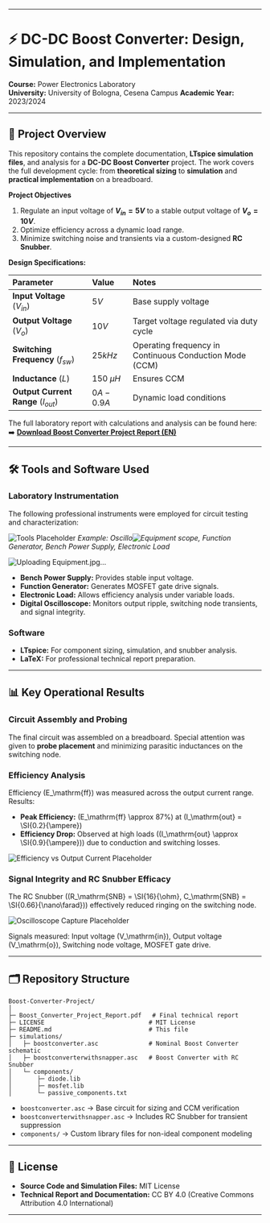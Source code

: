 
---

# ⚡ DC-DC Boost Converter: Design, Simulation, and Implementation

**Course:** Power Electronics Laboratory  
**University:** University of Bologna, Cesena Campus 
**Academic Year:** 2023/2024  

---

## 📌 Project Overview

This repository contains the complete documentation, **LTspice simulation files**, and analysis for a **DC-DC Boost Converter** project. The work covers the full development cycle: from **theoretical sizing** to **simulation** and **practical implementation** on a breadboard.

**Project Objectives**

1.  Regulate an input voltage of **$V_{in} = 5 V$** to a stable output voltage of **$V_{o} = 10 V$**.
2.  Optimize efficiency across a dynamic load range.
3.  Minimize switching noise and transients via a custom-designed **RC Snubber**.

**Design Specifications:**

| Parameter                            | Value         | Notes                                                   |
| :----------------------------------- | :------------ | :------------------------------------------------------ |
| **Input Voltage** ($V_{in}$)         | $5 V$         | Base supply voltage                                     |
| **Output Voltage** ($V_{o}$)         | $10 V$        | Target voltage regulated via duty cycle                 |
| **Switching Frequency** ($f_{sw}$)   | $25 kHz$      | Operating frequency in Continuous Conduction Mode (CCM) |
| **Inductance** ($L$)                 | $150 \ \mu H$ | Ensures CCM                                             |
| **Output Current Range** ($I_{out}$) | $0 A - 0.9 A$ | Dynamic load conditions                                 |

The full laboratory report with calculations and analysis can be found here:
➡️ **[Download Boost Converter Project Report (EN)](Boost_Converter_Project_Report.pdf)**

---

## 🛠️ Tools and Software Used

### Laboratory Instrumentation

The following professional instruments were employed for circuit testing and characterization:

![Tools Placeholder](https://via.placeholder.com/600x300?text=Laboratory+Instruments)
*Example: Oscillo![Equipment](https://github.com/user-attachments/assets/b878f463-a18f-4ada-8887-8da5707da355)
scope, Function Generator, Bench Power Supply, Electronic Load*



![Uploading Equipment.jpg…]()





* **Bench Power Supply:** Provides stable input voltage.
* **Function Generator:** Generates MOSFET gate drive signals.
* **Electronic Load:** Allows efficiency analysis under variable loads.
* **Digital Oscilloscope:** Monitors output ripple, switching node transients, and signal integrity.

### Software

* **LTspice:** For component sizing, simulation, and snubber analysis.
* **LaTeX:** For professional technical report preparation.

---

## 📊 Key Operational Results

### Circuit Assembly and Probing

The final circuit was assembled on a breadboard. Special attention was given to **probe placement** and minimizing parasitic inductances on the switching node.

### Efficiency Analysis

Efficiency (E_\mathrm{ff}) was measured across the output current range. Results:

* **Peak Efficiency:** (E_\mathrm{ff} \approx 87%) at (I_\mathrm{out} = \SI{0.2}{\ampere})
* **Efficiency Drop:** Observed at high loads ((I_\mathrm{out} \approx \SI{0.9}{\ampere})) due to conduction and switching losses.

![Efficiency vs Output Current Placeholder](https://via.placeholder.com/600x400?text=Efficiency+vs+Iout)

### Signal Integrity and RC Snubber Efficacy

The RC Snubber ((R_\mathrm{SNB} = \SI{16}{\ohm}, C_\mathrm{SNB} = \SI{0.66}{\nano\farad})) effectively reduced ringing on the switching node.

![Oscilloscope Capture Placeholder](https://via.placeholder.com/600x400?text=Oscilloscope+Signals)

Signals measured: Input voltage (V_\mathrm{in}), Output voltage (V_\mathrm{o}), Switching node voltage, MOSFET gate drive.

---

## 🗂️ Repository Structure

```
Boost-Converter-Project/
│
├─ Boost_Converter_Project_Report.pdf   # Final technical report
├─ LICENSE                             # MIT License
├─ README.md                           # This file
├─ simulations/
│   ├─ boostconverter.asc              # Nominal Boost Converter schematic
│   ├─ boostconverterwithsnapper.asc   # Boost Converter with RC Snubber
│   └─ components/
│       ├─ diode.lib
│       ├─ mosfet.lib
│       └─ passive_components.txt
```

* `boostconverter.asc` → Base circuit for sizing and CCM verification
* `boostconverterwithsnapper.asc` → Includes RC Snubber for transient suppression
* `components/` → Custom library files for non-ideal component modeling

---

## 📜 License

* **Source Code and Simulation Files:** MIT License
* **Technical Report and Documentation:** CC BY 4.0 (Creative Commons Attribution 4.0 International)

---
